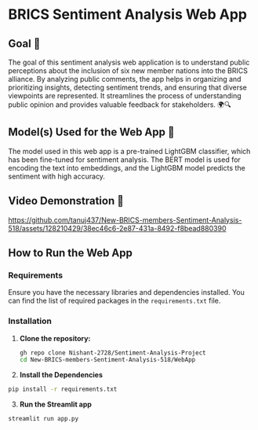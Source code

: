 # BRICS Sentiment Analysis Web App

## Goal 🎯
The goal of this sentiment analysis web application is to understand public perceptions about the inclusion of six new member nations into the BRICS alliance. By analyzing public comments, the app helps in organizing and prioritizing insights, detecting sentiment trends, and ensuring that diverse viewpoints are represented. It streamlines the process of understanding public opinion and provides valuable feedback for stakeholders. 🌍🔍

## Model(s) Used for the Web App 🧮
The model used in this web app is a pre-trained LightGBM classifier, which has been fine-tuned for sentiment analysis. The BERT model is used for encoding the text into embeddings, and the LightGBM model predicts the sentiment with high accuracy.

## Video Demonstration 🎥


https://github.com/tanuj437/New-BRICS-members-Sentiment-Analysis-518/assets/128210429/38ec46c6-2e87-431a-8492-f8bead880390



## How to Run the Web App

### Requirements
Ensure you have the necessary libraries and dependencies installed. You can find the list of required packages in the `requirements.txt` file.

### Installation
1. **Clone the repository:**
   ```bash
   gh repo clone Nishant-2728/Sentiment-Analysis-Project
   cd New-BRICS-members-Sentiment-Analysis-518/WebApp
   ```
2. **Install the Dependencies**
  ```bash
  pip install -r requirements.txt
  ```
3. **Run the Streamlit app**
  ```bash
  streamlit run app.py
  ```
